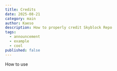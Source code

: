 ```yaml
---
title: Credits
date: 2025-08-21
category: main
author: Kaeso
description: How to properly credit Skyblock Repo
tags:
  - announcement
  - example
  - cool
published: false
---
```


How to use
